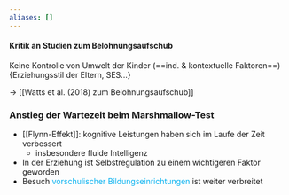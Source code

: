 ```yaml
---
aliases: []
---
```


#### Kritik an Studien zum Belohnungsaufschub
Keine Kontrolle von Umwelt der Kinder (==ind. & kontextuelle Faktoren==) {Erziehungsstil der Eltern, SES...}

-> [[Watts et al. (2018) zum Belohnungsaufschub]]



### Anstieg der Wartezeit beim Marshmallow-Test

- [[Flynn-Effekt]]: kognitive Leistungen haben sich im Laufe der Zeit verbessert
	- insbesondere fluide Intelligenz
- In der Erziehung ist Selbstregulation zu einem wichtigeren Faktor geworden
- Besuch <span style="color:rgb(0, 176, 240)">vorschulischer Bildungseinrichtungen</span> ist weiter verbreitet